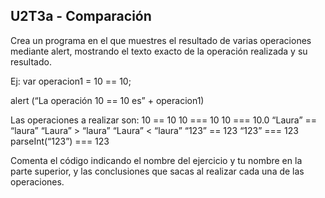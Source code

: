 ## U2T3a - Comparación
Crea un programa en el que muestres el resultado de varias operaciones mediante alert, mostrando el  texto exacto de la operación realizada y su resultado.


Ej:
var operacion1 = 10 == 10;

alert (“La operación 10 == 10 es” + operacion1)

Las operaciones a realizar son:
10 == 10
10 === 10
10 === 10.0
“Laura” == “laura”
“Laura” > “laura”
“Laura” < “laura”
“123” == 123
“123” === 123
parseInt(“123”) === 123

Comenta el código indicando el nombre del ejercicio y tu nombre en la parte superior, y las conclusiones  que sacas al realizar cada una de las operaciones.
